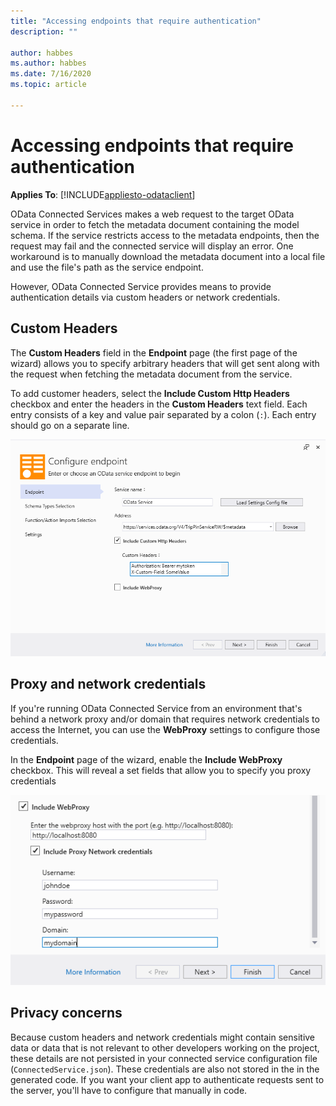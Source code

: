 ```yaml
---
title: "Accessing endpoints that require authentication"
description: ""

author: habbes
ms.author: habbes
ms.date: 7/16/2020
ms.topic: article
 
---
```

# Accessing endpoints that require authentication

**Applies To**: [!INCLUDE[appliesto-odataclient](../includes/appliesto-odataclient-v7.md)]

OData Connected Services makes a web request to the target OData service in order to fetch the metadata document containing the model schema. If the service restricts access to the metadata endpoints, then the request may fail and the connected service will display an error. One workaround is to manually download the metadata document into a local file and use the file's path as the service endpoint.

However, OData Connected Service provides means to provide authentication details via custom headers or network credentials.

## Custom Headers

The **Custom Headers** field in the **Endpoint** page (the first page of the wizard) allows you to specify arbitrary headers that will get sent along with the request when fetching the metadata document from the service.

To add customer headers, select the **Include Custom Http Headers** checkbox and enter the headers in the **Custom Headers** text field. Each entry consists of a key and value pair separated by a colon (`:`). Each entry should go on a separate line.

![Custom headers](../assets/2020-07-17-OCS-custom-headers.png)

## Proxy and network credentials

If you're running OData Connected Service from an environment that's behind a network proxy and/or domain that requires network credentials to access the Internet, you can use the **WebProxy** settings to configure those credentials.

In the **Endpoint** page of the wizard, enable the **Include WebProxy** checkbox. This will reveal a set fields that allow you to specify you proxy credentials

![Proxy credentials](../assets/2020-07-17-OCS-proxy-credentials.png)

## Privacy concerns

Because custom headers and network credentials might contain sensitive data or data that is not relevant to other developers working on the project, these details are not persisted in your connected service configuration file (`ConnectedService.json`). These credentials are also not stored in the in the generated code. If you want your client app to authenticate requests sent to the server, you'll have to configure that manually in code.